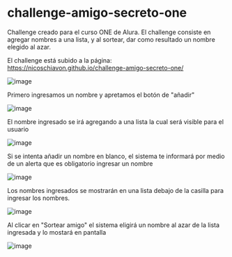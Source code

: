 # challenge-amigo-secreto-one

Challenge creado para el curso ONE de Alura.
El challenge consiste en agregar nombres a una lista, y al sortear, dar como resultado un nombre elegido al azar.

El challenge está subido a la página: https://nicoschiavon.github.io/challenge-amigo-secreto-one/

![image](https://github.com/user-attachments/assets/b1662c7d-0b9f-4c65-85d7-8ca6cccd9d24)

Primero ingresamos un nombre y apretamos el botón de "añadir"

![image](https://github.com/user-attachments/assets/8b78caac-231e-4cc4-8ee5-27e1b1362ce0)

El nombre ingresado se irá agregando a una lista la cual será visible para el usuario

![image](https://github.com/user-attachments/assets/07404136-ca18-4b75-b136-82d05b69621c)


Si se intenta añadir un nombre en blanco, el sistema te informará por medio de un alerta que es obligatorio ingresar un nombre

![image](https://github.com/user-attachments/assets/e25432cc-efed-41e9-a40e-a4757ab1fcbd)

Los nombres ingresados se mostrarán en una lista debajo de la casilla para ingresar los nombres.

![image](https://github.com/user-attachments/assets/9b6185e1-3a77-42e7-aafb-d36aeb0c3c4c)

Al clicar en "Sortear amigo" el sistema eligirá un nombre al azar de la lista ingresada y lo mostará en pantalla

![image](https://github.com/user-attachments/assets/85238af0-585e-4320-829f-0a511fcd0f29)

